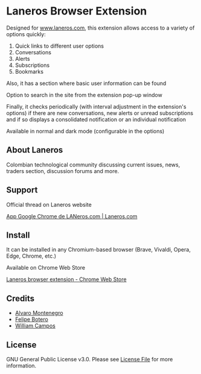# Laneros Browser Extension

Designed for www.laneros.com, this extension allows access to a variety of options quickly:

1. Quick links to different user options
2. Conversations
3. Alerts
4. Subscriptions
5. Bookmarks

Also, it has a section where basic user information can be found

Option to search in the site from the extension pop-up window

Finally, it checks periodically (with interval adjustment in the extension's options) if there are new conversations, 
new alerts or unread subscriptions and if so displays a consolidated notification or an individual notification

Available in normal and dark mode (configurable in the options)

## About Laneros

Colombian technological community discussing current issues, news, traders section, discussion forums and more.

## Support

Official thread on Laneros website

[App Google Chrome de LANeros.com | Laneros.com](https://www.laneros.com/temas/app-google-chrome-de-laneros-com.183029/)

## Install

It can be installed in any Chromium-based browser (Brave, Vivaldi, Opera, Edge, Chrome, etc.)

Available on Chrome Web Store

[Laneros browser extension - Chrome Web Store](https://chrome.google.com/webstore/detail/extensi%C3%B3n-de-navegador-pa/odcfloakhlmignakgflbofpdaiaclijg)

## Credits

- [Alvaro Montenegro](https://github.com/arthvrian)
- [Felipe Botero](https://github.com/cacharrin)
- [William Campos](https://github.com/billgabo)

## License

GNU General Public License v3.0. Please see [License File](LICENSE) for more information.
